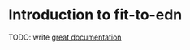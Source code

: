 # Introduction to fit-to-edn

TODO: write [great documentation](http://jacobian.org/writing/what-to-write/)
